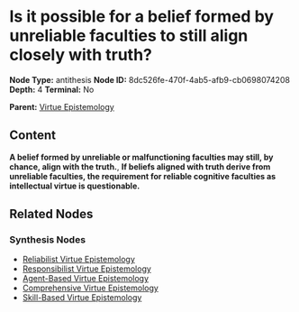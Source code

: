 # Is it possible for a belief formed by unreliable faculties to still align closely with truth?

**Node Type:** antithesis
**Node ID:** 8dc526fe-470f-4ab5-afb9-cb0698074208
**Depth:** 4
**Terminal:** No

**Parent:** [Virtue Epistemology](virtue-epistemology-synthesis-a30e9a18-afdd-4381-b1e8-a387a988714e.md)

## Content

**A belief formed by unreliable or malfunctioning faculties may still, by chance, align with the truth.**, **If beliefs aligned with truth derive from unreliable faculties, the requirement for reliable cognitive faculties as intellectual virtue is questionable.**

## Related Nodes

### Synthesis Nodes

- [Reliabilist Virtue Epistemology](reliabilist-virtue-epistemology-synthesis-b616246f-9a99-40cf-9a76-d3e2f669f47c.md)
- [Responsibilist Virtue Epistemology](responsibilist-virtue-epistemology-synthesis-01015837-427e-403d-aa2e-64838bdb5a4f.md)
- [Agent-Based Virtue Epistemology](agent-based-virtue-epistemology-synthesis-f070d24e-06c2-4b02-bbe2-59350eabb0b7.md)
- [Comprehensive Virtue Epistemology](comprehensive-virtue-epistemology-synthesis-c8ef7a9a-4b5c-4e58-9b71-32a7dca09ebb.md)
- [Skill-Based Virtue Epistemology](skill-based-virtue-epistemology-synthesis-4ea5dcd6-3b2f-4133-b9e7-73998e96f401.md)
